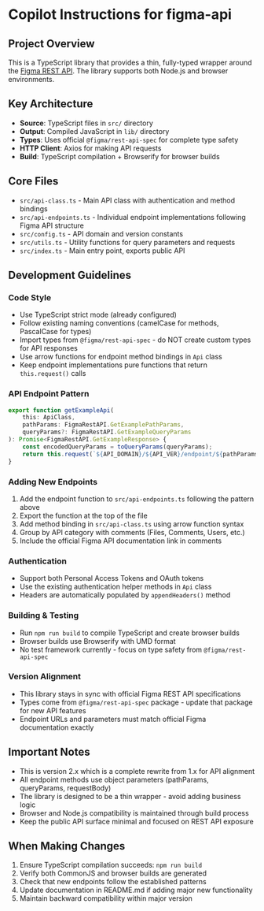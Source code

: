 # Copilot Instructions for figma-api

## Project Overview

This is a TypeScript library that provides a thin, fully-typed wrapper around the [Figma REST API](https://www.figma.com/developers/api). The library supports both Node.js and browser environments.

## Key Architecture

- **Source**: TypeScript files in `src/` directory
- **Output**: Compiled JavaScript in `lib/` directory  
- **Types**: Uses official `@figma/rest-api-spec` for complete type safety
- **HTTP Client**: Axios for making API requests
- **Build**: TypeScript compilation + Browserify for browser builds

## Core Files

- `src/api-class.ts` - Main API class with authentication and method bindings
- `src/api-endpoints.ts` - Individual endpoint implementations following Figma API structure
- `src/config.ts` - API domain and version constants
- `src/utils.ts` - Utility functions for query parameters and requests
- `src/index.ts` - Main entry point, exports public API

## Development Guidelines

### Code Style
- Use TypeScript strict mode (already configured)
- Follow existing naming conventions (camelCase for methods, PascalCase for types)
- Import types from `@figma/rest-api-spec` - do NOT create custom types for API responses
- Use arrow functions for endpoint method bindings in `Api` class
- Keep endpoint implementations pure functions that return `this.request()` calls

### API Endpoint Pattern
```typescript
export function getExampleApi(
    this: ApiClass,
    pathParams: FigmaRestAPI.GetExamplePathParams,
    queryParams?: FigmaRestAPI.GetExampleQueryParams
): Promise<FigmaRestAPI.GetExampleResponse> {
    const encodedQueryParams = toQueryParams(queryParams);
    return this.request(`${API_DOMAIN}/${API_VER}/endpoint/${pathParams.id}?${encodedQueryParams}`);
}
```

### Adding New Endpoints
1. Add the endpoint function to `src/api-endpoints.ts` following the pattern above
2. Export the function at the top of the file
3. Add method binding in `src/api-class.ts` using arrow function syntax
4. Group by API category with comments (Files, Comments, Users, etc.)
5. Include the official Figma API documentation link in comments

### Authentication
- Support both Personal Access Tokens and OAuth tokens
- Use the existing authentication helper methods in `Api` class
- Headers are automatically populated by `appendHeaders()` method

### Building & Testing
- Run `npm run build` to compile TypeScript and create browser builds
- Browser builds use Browserify with UMD format
- No test framework currently - focus on type safety from `@figma/rest-api-spec`

### Version Alignment
- This library stays in sync with official Figma REST API specifications
- Types come from `@figma/rest-api-spec` package - update that package for new API features
- Endpoint URLs and parameters must match official Figma documentation exactly

## Important Notes

- This is version 2.x which is a complete rewrite from 1.x for API alignment
- All endpoint methods use object parameters (pathParams, queryParams, requestBody)
- The library is designed to be a thin wrapper - avoid adding business logic
- Browser and Node.js compatibility is maintained through build process
- Keep the public API surface minimal and focused on REST API exposure

## When Making Changes

1. Ensure TypeScript compilation succeeds: `npm run build`
2. Verify both CommonJS and browser builds are generated
3. Check that new endpoints follow the established patterns
4. Update documentation in README.md if adding major new functionality
5. Maintain backward compatibility within major version